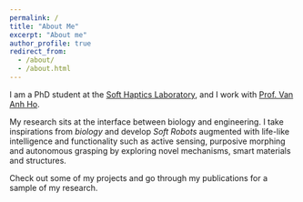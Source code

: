 ```yaml
---
permalink: /
title: "About Me"
excerpt: "About me"
author_profile: true
redirect_from:
  - /about/
  - /about.html
---
```


I am a PhD student at the [Soft Haptics Laboratory](http://www.jaist.ac.jp/ms/labs/vanho/index-e.html), and I work with [Prof. Van Anh Ho](https://fp.jaist.ac.jp/public/Default2.aspx?id=669&l=1).

My research sits at the interface between biology and engineering. I take inspirations from *biology* and develop *Soft Robots* augmented with life-like intelligence and functionality such as active sensing, purposive morphing and autonomous grasping by exploring novel mechanisms, smart materials and structures.

Check out some of my projects and go through my publications for a sample of my research.
